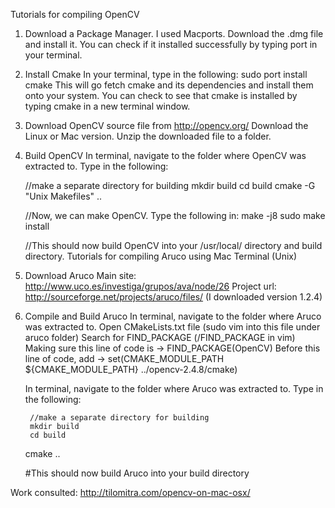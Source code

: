Tutorials for compiling OpenCV

1. Download a Package Manager.
	I used Macports. Download the .dmg file and install it. You can check if it installed successfully by typing port in your terminal.
2. Install Cmake
	In your terminal, type in the following: sudo port install cmake
	This will go fetch cmake and its dependencies and install them onto your system. You can check to see that cmake is installed by typing cmake in a new terminal window.
3. Download OpenCV source file from http://opencv.org/
	Download the Linux or Mac version. Unzip the downloaded file to a folder.
4. Build OpenCV
	In terminal, navigate to the folder where OpenCV was extracted to. Type in the following:

	//make a separate directory for building
	mkdir build
	cd build
	cmake -G "Unix Makefiles" ..

	//Now, we can make OpenCV. Type the following in:
	make -j8
	sudo make install

	//This should now build OpenCV into your /usr/local/ directory and build directory.
Tutorials for compiling Aruco using Mac Terminal (Unix)

1. Download Aruco
	Main site: http://www.uco.es/investiga/grupos/ava/node/26
	Project url: http://sourceforge.net/projects/aruco/files/
	(I downloaded version 1.2.4)

2. Compile and Build Aruco
	In terminal, navigate to the folder where Aruco was extracted to.
	Open CMakeLists.txt file (sudo vim into this file under aruco folder)
	Search for FIND_PACKAGE (/FIND_PACKAGE in vim)
	Making sure this line of code is -> FIND_PACKAGE(OpenCV)
	Before this line of code, add -> set(CMAKE_MODULE_PATH ${CMAKE_MODULE_PATH} ../opencv-2.4.8/cmake)
	
	In terminal, navigate to the folder where Aruco was extracted to.
	Type in the following:

        //make a separate directory for building
        mkdir build
        cd build
	cmake ..

	#This should now build Aruco into your build directory


Work consulted: http://tilomitra.com/opencv-on-mac-osx/

